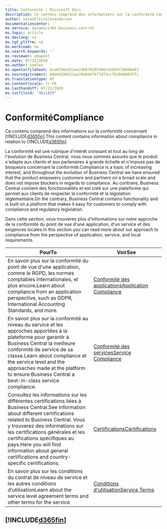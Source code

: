 ```yaml
---
title: Conformité | Microsoft Docs
description: Ce contenu comprend des informations sur la conformité concernant Business Central.
author: sorenfriisalexandersen
documentationcenter: ''
ms.service: dynamics365-business-central
ms.topic: article
ms.devlang: na
ms.tgt_pltfrm: na
ms.workload: na
ms.search.keywords: ''
ms.reviewer: edupont
ms.date: 07/21/2020
ms.author: soalex
ms.openlocfilehash: bca6f46e252ee2db679295386c559d5f2b948a83
ms.sourcegitcommit: bdb6d18d512aa76d8d4f477d73ccfb284b0047fc
ms.translationtype: HT
ms.contentlocale: fr-FR
ms.lasthandoff: 07/21/2020
ms.locfileid: "3611433"
---
```

# <a name="compliance"></a><span data-ttu-id="3df00-103">Conformité</span><span class="sxs-lookup"><span data-stu-id="3df00-103">Compliance</span></span>

<span data-ttu-id="3df00-104">Ce contenu comprend des informations sur la conformité concernant [!INCLUDE[d365fin](../includes/d365fin_md.md)].</span><span class="sxs-lookup"><span data-stu-id="3df00-104">This content contains information about compliance in relation to [!INCLUDE[d365fin](../includes/d365fin_md.md)].</span></span>  

<span data-ttu-id="3df00-105">La conformité est une rubrique d'intérêt croissant et tout au long de l'évolution de Business Central, nous nous sommes assurés que le produit s'adapte aux clients et aux partenaires à grande échelle et n'impose pas de bloqueurs concernant la conformité.</span><span class="sxs-lookup"><span data-stu-id="3df00-105">Compliance is a topic of increasing interest, and throughout the evolution of Business Central we have ensured that the product empowers customers and partners on a broad scale and does not impose blockers in regards to compliance.</span></span> <span data-ttu-id="3df00-106">Au contraire, Business Central contient des fonctionnalités et est créé sur une plateforme qui permet aux clients de respecter la conformité et la législation réglementaire.</span><span class="sxs-lookup"><span data-stu-id="3df00-106">On the contrary, Business Central contains functionality and is built on a platform that makes it easy for customers to comply with compliance and regulatory legislation.</span></span>

<span data-ttu-id="3df00-107">Dans cette section, vous trouverez plus d'informations sur notre approche de la conformité du point de vue d'une application, d'un service et des exigences locales.</span><span class="sxs-lookup"><span data-stu-id="3df00-107">In this section you can read more about our approach to compliance from the perspective of application, service, and local  requirements.</span></span>

|<span data-ttu-id="3df00-108">**Pour**</span><span class="sxs-lookup"><span data-stu-id="3df00-108">**To**</span></span>|<span data-ttu-id="3df00-109">**Voir**</span><span class="sxs-lookup"><span data-stu-id="3df00-109">**See**</span></span>|  
|------------|-------------|  
|<span data-ttu-id="3df00-110">En savoir plus sur la conformité du point de vue d'une application, comme le RGPD, les normes comptables internationales, et plus encore.</span><span class="sxs-lookup"><span data-stu-id="3df00-110">Learn about compliance from an application perspective, such as GDPR, International Accounting Standards, and more.</span></span>|[<span data-ttu-id="3df00-111">Conformité des applications</span><span class="sxs-lookup"><span data-stu-id="3df00-111">Application Compliance</span></span>](compliance-application-compliance.md)|  
|<span data-ttu-id="3df00-112">En savoir plus sur la conformité au niveau du service et les approches apportées à la plateforme pour garantir à Business Central la meilleure conformité de service de sa classe.</span><span class="sxs-lookup"><span data-stu-id="3df00-112">Learn about compliance at the service level and the approaches made at the platform to ensure Business Central a best-in-class service compliance.</span></span>|[<span data-ttu-id="3df00-113">Conformité des services</span><span class="sxs-lookup"><span data-stu-id="3df00-113">Service Compliance</span></span>](compliance-service-compliance.md)|  
|<span data-ttu-id="3df00-114">Consultez les informations sur les différentes certifications liées à Business Central.</span><span class="sxs-lookup"><span data-stu-id="3df00-114">See information about different certifications related to Business Central.</span></span> <span data-ttu-id="3df00-115">Vous y trouverez des informations sur les certifications générales et les certifications spécifiques au pays.</span><span class="sxs-lookup"><span data-stu-id="3df00-115">Here you will find information about general certifications and country-specific certifications.</span></span>|[<span data-ttu-id="3df00-116">Certifications</span><span class="sxs-lookup"><span data-stu-id="3df00-116">Certifications</span></span>](compliance-certifications.md)|  
|<span data-ttu-id="3df00-117">En savoir plus sur les conditions du contrat de niveau de service et les autres conditions d'utilisation</span><span class="sxs-lookup"><span data-stu-id="3df00-117">Learn about the service level agreement terms and other terms for the service</span></span>|[<span data-ttu-id="3df00-118">Conditions d'utilisation</span><span class="sxs-lookup"><span data-stu-id="3df00-118">Service Terms</span></span>](compliance-service-compliance.md#service-terms)|  

## [!INCLUDE[d365fin](../includes/free_trial_md.md)]  
